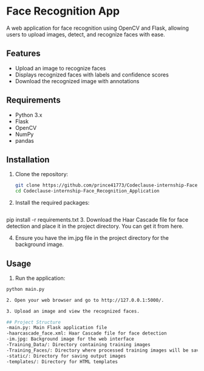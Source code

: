 # Face Recognition App

A web application for face recognition using OpenCV and Flask, allowing users to upload images, detect, and recognize faces with ease.

## Features

- Upload an image to recognize faces
- Displays recognized faces with labels and confidence scores
- Download the recognized image with annotations

## Requirements

- Python 3.x
- Flask
- OpenCV
- NumPy
- pandas

## Installation

1. Clone the repository:

   ```bash
   git clone https://github.com/prince41773/Codeclause-internship-Face_Recognition_Application.git
   cd Codeclause-internship-Face_Recognition_Application
2. Install the required packages:

   ```bash
  pip install -r requirements.txt
3. Download the Haar Cascade file for face detection and place it in the project directory. You can get it from here.

4. Ensure you have the im.jpg file in the project directory for the background image.

## Usage

1. Run the application:

  ```bash
  python main.py

2. Open your web browser and go to http://127.0.0.1:5000/.

3. Upload an image and view the recognized faces.

## Project Structure
-main.py: Main Flask application file
-haarcascade_face.xml: Haar Cascade file for face detection
-im.jpg: Background image for the web interface
-Training_Data/: Directory containing training images
-Training_Faces/: Directory where processed training images will be saved
-static/: Directory for saving output images
-templates/: Directory for HTML templates
